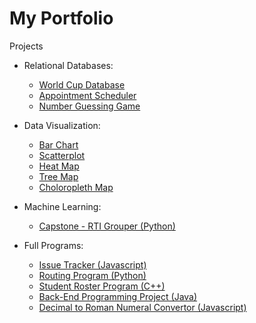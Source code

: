 # My Portfolio

Projects
* Relational Databases:
  * [World Cup Database](https://github.com/ail-w-clark/worldcup_DB)
  * [Appointment Scheduler](https://github.com/ail-w-clark/appointment_scheduler)
  * [Number Guessing Game](https://github.com/ail-w-clark/number_guessing_game)
    
* Data Visualization:
  * [Bar Chart](https://codepen.io/ailClark/pen/xxoMjJQ)
  * [Scatterplot](https://codepen.io/ailClark/pen/WNqmwXM)
  * [Heat Map](https://codepen.io/ailClark/pen/qBzvNep)
  * [Tree Map](https://codepen.io/ailClark/pen/KKjYxzK)
  * [Choloropleth Map](https://codepen.io/ailClark/pen/xxoBQPE)
    
* Machine Learning:
  * [Capstone - RTI Grouper (Python)](https://github.com/ail-w-clark/capstone)
   
* Full Programs:
  * [Issue Tracker (Javascript)](https://github.com/ail-w-clark/issue_tracker)
  * [Routing Program (Python)](https://github.com/ail-w-clark/routing_program)
  * [Student Roster Program (C++)](https://github.com/ail-w-clark/class_roster)
  * [Back-End Programming Project (Java)](https://github.com/ail-w-clark/back_end)
  * [Decimal to Roman Numeral Convertor (Javascript)](https://github.com/ail-w-clark/decimal_to_roman)



<!--
**ail-w-clark/ail-w-clark** is a ✨ _special_ ✨ repository because its `README.md` (this file) appears on your GitHub profile.

Here are some ideas to get you started:

- 🔭 I’m currently working on ...
- 🌱 I’m currently learning ...
- 👯 I’m looking to collaborate on ...
- 🤔 I’m looking for help with ...
- 💬 Ask me about ...
- 📫 How to reach me: ...
- 😄 Pronouns: ...
- ⚡ Fun fact: ...
-->
